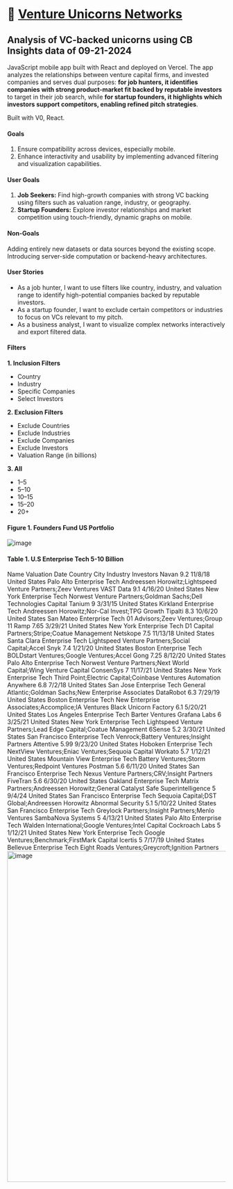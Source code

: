 # :unicorn: [Venture Unicorns Networks](https://injbaynpz2rgvlwx.vercel.app) 

## Analysis of VC-backed unicorns using CB Insights data of 09-21-2024

JavaScript mobile app built with React and deployed on Vercel. The app analyzes the relationships between venture capital firms, and invested companies and serves dual purposes: **for job hunters, it identifies companies with strong product-market fit backed by reputable investors** to target in their job search, while **for startup founders, it highlights which investors support competitors, enabling refined pitch strategies**. 

Built with V0, React.
 
#### Goals
1. Ensure compatibility across devices, especially mobile.
2. Enhance interactivity and usability by implementing advanced filtering and visualization capabilities.

#### User Goals
1. **Job Seekers:** Find high-growth companies with strong VC backing using filters such as valuation range, industry, or geography.
2. **Startup Founders:** Explore investor relationships and market competition using touch-friendly, dynamic graphs on mobile.

#### Non-Goals
Adding entirely new datasets or data sources beyond the existing scope.
Introducing server-side computation or backend-heavy architectures.

#### User Stories
- As a job hunter, I want to use filters like country, industry, and valuation range to identify high-potential companies backed by reputable investors.
- As a startup founder, I want to exclude certain competitors or industries to focus on VCs relevant to my pitch.
- As a business analyst, I want to visualize complex networks interactively and export filtered data.

#### Filters
**1. Inclusion Filters**
 * Country
 * Industry
 * Specific Companies
 * Select Investors

**2. Exclusion Filters**
 - Exclude Countries
 - Exclude Industries
 - Exclude Companies
 - Exclude Investors
 - Valuation Range (in billions)

**3. All**
 - 1–5
 - 5–10
 - 10–15
 - 15–20
 - 20+

#### Figure 1. Founders Fund US Portfolio

![image](https://github.com/user-attachments/assets/e10623ba-8bb7-4cd7-80c4-cfd3a4100b74)

#### Table 1. U.S Enterprise Tech 5-10 Billion

Name	Valuation	Date	Country	City	Industry	Investors
Navan	9.2	11/8/18	United States	Palo Alto	Enterprise Tech	Andreessen Horowitz;Lightspeed Venture Partners;Zeev Ventures
VAST Data	9.1	4/16/20	United States	New York	Enterprise Tech	Norwest Venture Partners;Goldman Sachs;Dell Technologies Capital
Tanium	9	3/31/15	United States	Kirkland	Enterprise Tech	Andreessen Horowitz;Nor-Cal Invest;TPG Growth
Tipalti	8.3	10/6/20	United States	San Mateo	Enterprise Tech	01 Advisors;Zeev Ventures;Group 11
Ramp	7.65	3/29/21	United States	New York	Enterprise Tech	D1 Capital Partners;Stripe;Coatue Management
Netskope	7.5	11/13/18	United States	Santa Clara	Enterprise Tech	Lightspeed Venture Partners;Social Capital;Accel
Snyk	7.4	1/21/20	United States	Boston	Enterprise Tech	BOLDstart Ventures;Google Ventures;Accel
Gong	7.25	8/12/20	United States	Palo Alto	Enterprise Tech	Norwest Venture Partners;Next World Capital;Wing Venture Capital
ConsenSys	7	11/17/21	United States	New York	Enterprise Tech	Third Point;Electric Capital;Coinbase Ventures
Automation Anywhere	6.8	7/2/18	United States	San Jose	Enterprise Tech	General Atlantic;Goldman Sachs;New Enterprise Associates
DataRobot	6.3	7/29/19	United States	Boston	Enterprise Tech	New Enterprise Associates;Accomplice;IA Ventures
Black Unicorn Factory	6.1	5/20/21	United States	Los Angeles	Enterprise Tech	Barter Ventures
Grafana Labs	6	3/25/21	United States	New York	Enterprise Tech	Lightspeed Venture Partners;Lead Edge Capital;Coatue Management
6Sense	5.2	3/30/21	United States	San Francisco	Enterprise Tech	Venrock;Battery Ventures;Insight Partners
Attentive	5.99	9/23/20	United States	Hoboken	Enterprise Tech	NextView Ventures;Eniac Ventures;Sequoia Capital
Workato	5.7	1/12/21	United States	Mountain View	Enterprise Tech	Battery Ventures;Storm Ventures;Redpoint Ventures
Postman	5.6	6/11/20	United States	San Francisco	Enterprise Tech	Nexus Venture Partners;CRV;Insight Partners
FiveTran	5.6	6/30/20	United States	Oakland	Enterprise Tech	Matrix Partners;Andreessen Horowitz;General Catalyst
Safe Superintelligence	5	9/4/24	United States	San Francisco	Enterprise Tech	Sequoia Capital;DST Global;Andreessen Horowitz
Abnormal Security	5.1	5/10/22	United States	San Francisco	Enterprise Tech	Greylock Partners;Insight Partners;Menlo Ventures
SambaNova Systems	5	4/13/21	United States	Palo Alto	Enterprise Tech	Walden International;Google Ventures;Intel Capital
Cockroach Labs	5	1/12/21	United States	New York	Enterprise Tech	Google Ventures;Benchmark;FirstMark Capital
Icertis	5	7/17/19	United States	Bellevue	Enterprise Tech	Eight Roads Ventures;Greycroft;Ignition Partners<img width="762" alt="image" src="https://github.com/user-attachments/assets/37bdfe1c-616c-4bbf-8935-7978c36b08d3" />

